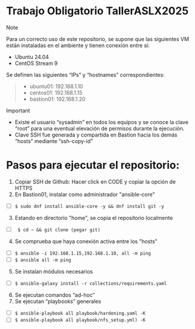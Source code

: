 # Trabajo Obligatorio TallerASLX2025

> [!NOTE]
> Para un correcto uso de este repositorio, se supone que las siguientes VM están instaladas en el ambiente y tienen conexión entre sí:
-	Ubuntu 24.04 
-	CentOS Stream 9


Se definen las siguientes “IPs” y “hostnames” correspondientes:
> - ubuntu01: 192.168.1.10
> - centos01: 192.168.1.15
> - bastion01: 192.168.1.20

> [!IMPORTANT]
> - Existe el usuario “sysadmin” en todos los equipos y se conoce la clave “root” para una eventual elevación de permisos durante la ejecución. 
> - Clave SSH fue generada y compartida en Bastion hacia los demás “hosts” mediante “ssh-copy-id” 


# Pasos para ejecutar el repositorio:
1.	Copiar SSH de Github: Hacer click en CODE y copiar la opción de HTTPS
2.	En Bastion01, instalar como administrador "ansible-core"
  - [ ] `$ sudo dnf install ansible-core -y && dnf install git -y`
3.	Estando en directorio "home", se copia el repositorio localmente
  - [ ]  ` $ cd ~ && git clone (pegar git)`
4.	Se comprueba que haya conexión activa entre los "hosts"
  - [ ] `$ ansible -i 192.168.1.15,192.168.1.10, all -m ping`
  - [ ] `$ ansible all -m ping`
5.	Se instalan módulos necesarios
  - [ ] `$ ansible-galaxy install -r collections/requirements.yaml`
6.	Se ejecutan comandos “ad-hoc”
7.	Se ejecutan “playbooks” generales
  - [ ] `$ ansible-playbook all playbook/hardening.yaml -K`
  - [ ] `$ ansible-playbook all playbook/nfs_setup.yml) -K`
